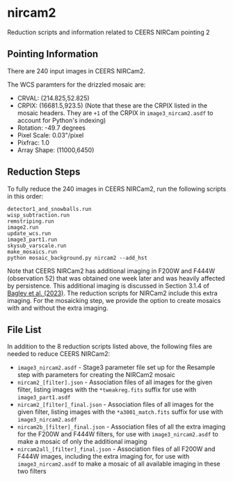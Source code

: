 # nircam2

Reduction scripts and information related to CEERS NIRCam pointing 2

## Pointing Information

There are 240 input images in CEERS NIRCam2. 

The WCS paramters for the drizzled mosaic are:

* CRVAL: (214.825,52.825)
* CRPIX: (16681.5,923.5)  (Note that these are the CRPIX listed in the mosaic
  headers. They are `+1` of the CRPIX in `image3_nircam2.asdf` to account for
  Python's indexing)
* Rotation: -49.7 degrees 
* Pixel Scale: 0.03"/pixel
* Pixfrac: 1.0
* Array Shape: (11000,6450)


## Reduction Steps

To fully reduce the 240 images in CEERS NIRCam2, run the following scripts
in this order:

```
detector1_and_snowballs.run
wisp_subtraction.run
remstriping.run
image2.run
update_wcs.run
image3_part1.run
skysub_varscale.run
make_mosaics.run
python mosaic_background.py nircam2 --add_hst
```

Note that CEERS NIRCam2 has additional imaging in F200W and F444W 
(observation 52) that was obtained one week later and was heavily affected by 
persistence. This additional imaging is discussed in Section 3.1.4 of 
[Bagley et al. (2023)](https://ui.adsabs.harvard.edu/abs/2023ApJ...946L..12B/abstract). The reduction scripts for NIRCam2 include this extra imaging. For 
the mosaicking step, we provide the option to create mosaics with and 
without the extra imaging.

## File List

In addition to the 8 reduction scripts listed above, the following files 
are needed to reduce CEERS NIRCam2:

* `image3_nircam2.asdf` - Stage3 parameter file set up for the Resample step
  with parameters for creating the NIRCam2 mosaic
* `nircam2_[filter].json` - Association files of all images for the given 
  filter, listing images with the `*tweakreg.fits` suffix for use with 
  `image3_part1.asdf`
* `nircam2_[filter]_final.json` - Association files of all images for the 
  given filter, listing images with the `*a3001_match.fits` suffix for use
  with `image3_nircam2.asdf`
* `nircam2b_[filter]_final.json` - Association files of all the extra 
  imaging for the F200W and F444W filters, for use with `image3_nircam2.asdf`
  to make a mosaic of only the additional imaging
* `nircam2all_[filter]_final.json` - Association files of all F200W and F444W
  images, including the extra imaging for, for use with `image3_nircam2.asdf`
  to make a mosaic of all available imaging in these two filters


